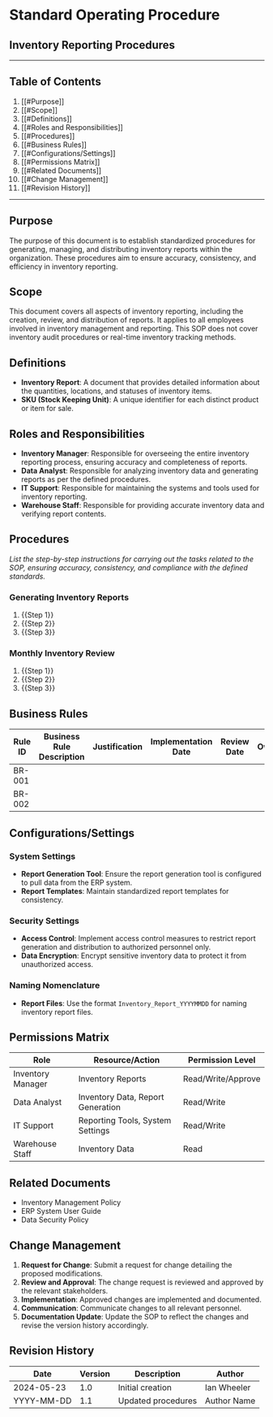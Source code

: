 # Standard Operating Procedure

## Inventory Reporting Procedures

---

## Table of Contents

1. [[#Purpose]]
2. [[#Scope]]
3. [[#Definitions]]
4. [[#Roles and Responsibilities]]
5. [[#Procedures]]
6. [[#Business Rules]]
7. [[#Configurations/Settings]]
8. [[#Permissions Matrix]]
9. [[#Related Documents]]
10. [[#Change Management]]
11. [[#Revision History]]

---

## Purpose

The purpose of this document is to establish standardized procedures for generating, managing, and distributing inventory reports within the organization. These procedures aim to ensure accuracy, consistency, and efficiency in inventory reporting.

## Scope

This document covers all aspects of inventory reporting, including the creation, review, and distribution of reports. It applies to all employees involved in inventory management and reporting. This SOP does not cover inventory audit procedures or real-time inventory tracking methods.

## Definitions

- **Inventory Report**: A document that provides detailed information about the quantities, locations, and statuses of inventory items.
- **SKU (Stock Keeping Unit)**: A unique identifier for each distinct product or item for sale.

## Roles and Responsibilities

- **Inventory Manager**: Responsible for overseeing the entire inventory reporting process, ensuring accuracy and completeness of reports.
- **Data Analyst**: Responsible for analyzing inventory data and generating reports as per the defined procedures.
- **IT Support**: Responsible for maintaining the systems and tools used for inventory reporting.
- **Warehouse Staff**: Responsible for providing accurate inventory data and verifying report contents.

## Procedures

_List the step-by-step instructions for carrying out the tasks related to the SOP, ensuring accuracy, consistency, and compliance with the defined standards._
### **Generating Inventory Reports**

1. {{Step 1}}
2. {{Step 2}}
3. {{Step 3}}

### **Monthly Inventory Review**

1. {{Step 1}}
2. {{Step 2}}
3. {{Step 3}}

## Business Rules

| Rule ID | Business Rule Description | Justification | Implementation Date | Review Date | Owner |
| ------- | ------------------------- | ------------- | ------------------- | ----------- | ----- |
| BR-001  |                           |               |                     |             |       |
| BR-002  |                           |               |                     |             |       |

## Configurations/Settings

### System Settings

- **Report Generation Tool**: Ensure the report generation tool is configured to pull data from the ERP system.
- **Report Templates**: Maintain standardized report templates for consistency.

### Security Settings

- **Access Control**: Implement access control measures to restrict report generation and distribution to authorized personnel only.
- **Data Encryption**: Encrypt sensitive inventory data to protect it from unauthorized access.

### Naming Nomenclature

- **Report Files**: Use the format `Inventory_Report_YYYYMMDD` for naming inventory report files.

## Permissions Matrix

| Role              | Resource/Action                   | Permission Level   |
| ----------------- | --------------------------------- | ------------------ |
| Inventory Manager | Inventory Reports                 | Read/Write/Approve |
| Data Analyst      | Inventory Data, Report Generation | Read/Write         |
| IT Support        | Reporting Tools, System Settings  | Read/Write         |
| Warehouse Staff   | Inventory Data                    | Read               |

## Related Documents

- Inventory Management Policy
- ERP System User Guide
- Data Security Policy

## Change Management

1. **Request for Change**: Submit a request for change detailing the proposed modifications.
2. **Review and Approval**: The change request is reviewed and approved by the relevant stakeholders.
3. **Implementation**: Approved changes are implemented and documented.
4. **Communication**: Communicate changes to all relevant personnel.
5. **Documentation Update**: Update the SOP to reflect the changes and revise the version history accordingly.

## Revision History

| Date       | Version | Description        | Author      |
| ---------- | ------- | ------------------ | ----------- |
| 2024-05-23 | 1.0     | Initial creation   | Ian Wheeler |
| YYYY-MM-DD | 1.1     | Updated procedures | Author Name |